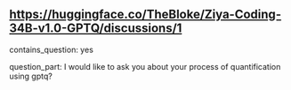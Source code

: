 ## https://huggingface.co/TheBloke/Ziya-Coding-34B-v1.0-GPTQ/discussions/1

contains_question: yes

question_part: I would like to ask you about your process of quantification using gptq?